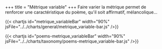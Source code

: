 +++
title = "Métrique variable"
+++
Faire varier la métrique permet de renforcer une caractéristique du poème, qu'il soit affirmatif, mélancolique...

{{< chartjs id="metrique_variableBar" width="90%" jsFile="../../charts/general/metrique_variable-bar.js" />}}

{{< chartjs id="poems-metrique_variableBar" width="90%" jsFile="../../charts/taxonomy/poems-metrique_variable-bar.js" />}}